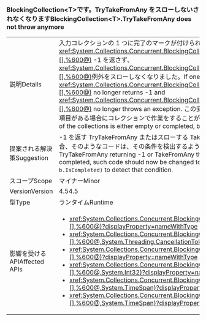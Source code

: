 ### <a name="blockingcollectionlttgttrytakefromany-does-not-throw-anymore"></a><span data-ttu-id="92415-101">BlockingCollection&lt;T&gt;です。TryTakeFromAny をスローしないされなくなります</span><span class="sxs-lookup"><span data-stu-id="92415-101">BlockingCollection&lt;T&gt;.TryTakeFromAny does not throw anymore</span></span>

|   |   |
|---|---|
|<span data-ttu-id="92415-102">説明</span><span class="sxs-lookup"><span data-stu-id="92415-102">Details</span></span>|<span data-ttu-id="92415-103">入力コレクションの 1 つに完了のマークが付けられた場合、<xref:System.Collections.Concurrent.BlockingCollection%601.TryTakeFromAny(System.Collections.Concurrent.BlockingCollection{%600}[],%600@)> -1 を返さず、<xref:System.Collections.Concurrent.BlockingCollection%601.TakeFromAny(System.Collections.Concurrent.BlockingCollection{%600}[],%600@)>例外をスローしなくなりました。</span><span class="sxs-lookup"><span data-stu-id="92415-103">If one of the input collections is marked completed, <xref:System.Collections.Concurrent.BlockingCollection%601.TryTakeFromAny(System.Collections.Concurrent.BlockingCollection{%600}[],%600@)> no longer returns -1 and <xref:System.Collections.Concurrent.BlockingCollection%601.TakeFromAny(System.Collections.Concurrent.BlockingCollection{%600}[],%600@)> no longer throws an exception.</span></span> <span data-ttu-id="92415-104">この変更の結果、コレクションの 1 つが空であったり完了していても、他のコレクションに取得できる項目がある場合にコレクションで作業をすることができるようになりました。</span><span class="sxs-lookup"><span data-stu-id="92415-104">This change makes it possible to work with collections when one of the collections is either empty or completed, but the other collection still has items that can be retrieved.</span></span>|
|<span data-ttu-id="92415-105">提案される解決策</span><span class="sxs-lookup"><span data-stu-id="92415-105">Suggestion</span></span>|<span data-ttu-id="92415-106">-1 を返す TryTakeFromAny またはスローする TakeFromAny が制御フロー目的で使用されていた場合、ブロッキング コレクションが完了する場合、そのようなコードは、その条件を検出するように <code>.Any(b =&gt; b.IsCompleted)</code> を使用するように変更される必要があります。</span><span class="sxs-lookup"><span data-stu-id="92415-106">If TryTakeFromAny returning -1 or TakeFromAny throwing were used for control-flow purposes in cases of a blocking collection being completed, such code should now be changed to use <code>.Any(b =&gt; b.IsCompleted)</code> to detect that condition.</span></span>|
|<span data-ttu-id="92415-107">スコープ</span><span class="sxs-lookup"><span data-stu-id="92415-107">Scope</span></span>|<span data-ttu-id="92415-108">マイナー</span><span class="sxs-lookup"><span data-stu-id="92415-108">Minor</span></span>|
|<span data-ttu-id="92415-109">Version</span><span class="sxs-lookup"><span data-stu-id="92415-109">Version</span></span>|<span data-ttu-id="92415-110">4.5</span><span class="sxs-lookup"><span data-stu-id="92415-110">4.5</span></span>|
|<span data-ttu-id="92415-111">型</span><span class="sxs-lookup"><span data-stu-id="92415-111">Type</span></span>|<span data-ttu-id="92415-112">ランタイム</span><span class="sxs-lookup"><span data-stu-id="92415-112">Runtime</span></span>|
|<span data-ttu-id="92415-113">影響を受ける API</span><span class="sxs-lookup"><span data-stu-id="92415-113">Affected APIs</span></span>|<ul><li><xref:System.Collections.Concurrent.BlockingCollection%601.TakeFromAny(System.Collections.Concurrent.BlockingCollection{%600}[],%600@)?displayProperty=nameWithType></li><li><xref:System.Collections.Concurrent.BlockingCollection%601.TakeFromAny(System.Collections.Concurrent.BlockingCollection{%600}[],%600@,System.Threading.CancellationToken)?displayProperty=nameWithType></li><li><xref:System.Collections.Concurrent.BlockingCollection%601.TryTakeFromAny(System.Collections.Concurrent.BlockingCollection{%600}[],%600@)?displayProperty=nameWithType></li><li><xref:System.Collections.Concurrent.BlockingCollection%601.TryTakeFromAny(System.Collections.Concurrent.BlockingCollection{%600}[],%600@,System.Int32)?displayProperty=nameWithType></li><li><xref:System.Collections.Concurrent.BlockingCollection%601.TryTakeFromAny(System.Collections.Concurrent.BlockingCollection{%600}[],%600@,System.TimeSpan)?displayProperty=nameWithType></li><li><xref:System.Collections.Concurrent.BlockingCollection%601.TryTakeFromAny(System.Collections.Concurrent.BlockingCollection{%600}[],%600@,System.TimeSpan)?displayProperty=nameWithType></li></ul>|

